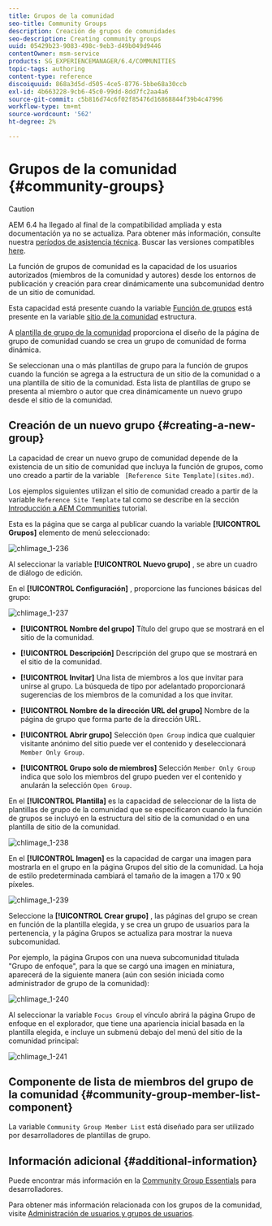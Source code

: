 ```yaml
---
title: Grupos de la comunidad
seo-title: Community Groups
description: Creación de grupos de comunidades
seo-description: Creating community groups
uuid: 05429b23-9083-498c-9eb3-d49b049d9446
contentOwner: msm-service
products: SG_EXPERIENCEMANAGER/6.4/COMMUNITIES
topic-tags: authoring
content-type: reference
discoiquuid: 868a3d5d-d505-4ce5-8776-5bbe68a30ccb
exl-id: 4b663228-9cb6-45c0-99dd-8dd7fc2aa4a6
source-git-commit: c5b816d74c6f02f85476d16868844f39b4c47996
workflow-type: tm+mt
source-wordcount: '562'
ht-degree: 2%

---
```


# Grupos de la comunidad {#community-groups}

>[!CAUTION]
>
>AEM 6.4 ha llegado al final de la compatibilidad ampliada y esta documentación ya no se actualiza. Para obtener más información, consulte nuestra [períodos de asistencia técnica](https://helpx.adobe.com/es/support/programs/eol-matrix.html). Buscar las versiones compatibles [here](https://experienceleague.adobe.com/docs/).

La función de grupos de comunidad es la capacidad de los usuarios autorizados (miembros de la comunidad y autores) desde los entornos de publicación y creación para crear dinámicamente una subcomunidad dentro de un sitio de comunidad.

Esta capacidad está presente cuando la variable [Función de grupos](functions.md#groups-function) está presente en la variable [sitio de la comunidad](sites-console.md) estructura.

A [plantilla de grupo de la comunidad](tools-groups.md) proporciona el diseño de la página de grupo de comunidad cuando se crea un grupo de comunidad de forma dinámica.

Se seleccionan una o más plantillas de grupo para la función de grupos cuando la función se agrega a la estructura de un sitio de la comunidad o a una plantilla de sitio de la comunidad. Esta lista de plantillas de grupo se presenta al miembro o autor que crea dinámicamente un nuevo grupo desde el sitio de la comunidad.

## Creación de un nuevo grupo {#creating-a-new-group}

La capacidad de crear un nuevo grupo de comunidad depende de la existencia de un sitio de comunidad que incluya la función de grupos, como uno creado a partir de la variable ` [Reference Site Template](sites.md)`.

Los ejemplos siguientes utilizan el sitio de comunidad creado a partir de la variable `Reference Site Template` tal como se describe en la sección [Introducción a AEM Communities](getting-started.md) tutorial.

Esta es la página que se carga al publicar cuando la variable **[!UICONTROL Grupos]** elemento de menú seleccionado:

![chlimage_1-236](assets/chlimage_1-236.png)

Al seleccionar la variable **[!UICONTROL Nuevo grupo]** , se abre un cuadro de diálogo de edición.

En el **[!UICONTROL Configuración]** , proporcione las funciones básicas del grupo:

![chlimage_1-237](assets/chlimage_1-237.png)

* **[!UICONTROL Nombre del grupo]**
Título del grupo que se mostrará en el sitio de la comunidad.

* **[!UICONTROL Descripción]**
Descripción del grupo que se mostrará en el sitio de la comunidad.

* **[!UICONTROL Invitar]**
Una lista de miembros a los que invitar para unirse al grupo. La búsqueda de tipo por adelantado proporcionará sugerencias de los miembros de la comunidad a los que invitar.

* **[!UICONTROL Nombre de la dirección URL del grupo]**
Nombre de la página de grupo que forma parte de la dirección URL.

* **[!UICONTROL Abrir grupo]**
Selección 
`Open Group` indica que cualquier visitante anónimo del sitio puede ver el contenido y deseleccionará `Member Only Group`.

* **[!UICONTROL Grupo solo de miembros]**
Selección 
`Member Only Group` indica que solo los miembros del grupo pueden ver el contenido y anularán la selección `Open Group`.

En el **[!UICONTROL Plantilla]** es la capacidad de seleccionar de la lista de plantillas de grupo de la comunidad que se especificaron cuando la función de grupos se incluyó en la estructura del sitio de la comunidad o en una plantilla de sitio de la comunidad.

![chlimage_1-238](assets/chlimage_1-238.png)

En el **[!UICONTROL Imagen]** es la capacidad de cargar una imagen para mostrarla en el grupo en la página Grupos del sitio de la comunidad. La hoja de estilo predeterminada cambiará el tamaño de la imagen a 170 x 90 píxeles.

![chlimage_1-239](assets/chlimage_1-239.png)

Seleccione la **[!UICONTROL Crear grupo]** , las páginas del grupo se crean en función de la plantilla elegida, y se crea un grupo de usuarios para la pertenencia, y la página Grupos se actualiza para mostrar la nueva subcomunidad.

Por ejemplo, la página Grupos con una nueva subcomunidad titulada &quot;Grupo de enfoque&quot;, para la que se cargó una imagen en miniatura, aparecerá de la siguiente manera (aún con sesión iniciada como administrador de grupo de la comunidad):

![chlimage_1-240](assets/chlimage_1-240.png)

Al seleccionar la variable `Focus Group` el vínculo abrirá la página Grupo de enfoque en el explorador, que tiene una apariencia inicial basada en la plantilla elegida, e incluye un submenú debajo del menú del sitio de la comunidad principal:

![chlimage_1-241](assets/chlimage_1-241.png)

## Componente de lista de miembros del grupo de la comunidad {#community-group-member-list-component}

La variable `Community Group Member List` está diseñado para ser utilizado por desarrolladores de plantillas de grupo.

## Información adicional {#additional-information}

Puede encontrar más información en la [Community Group Essentials](essentials-groups.md) para desarrolladores.

Para obtener más información relacionada con los grupos de la comunidad, visite [Administración de usuarios y grupos de usuarios](users.md).

